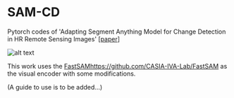 # SAM-CD
Pytorch codes of 'Adapting Segment Anything Model for Change Detection in HR Remote Sensing Images' [[paper](http://arxiv.org/abs/2309.01429)]

![alt text](https://github.com/ggsDing/SAM-CD/blob/main/flowchart.png)

This work uses the [FastSAM](https://github.com/CASIA-IVA-Lab/FastSAM)https://github.com/CASIA-IVA-Lab/FastSAM as the visual encoder with some modifications.

(A guide to use is to be added...)

